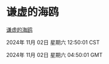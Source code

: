 # 谦虚的海鸥
[谦虚的海鸥](http://219.139.197.74:56308/qxdho/course/base/hotlink/index.php)

2024年 11月 02日 星期六 12:50:01 CST

2024年 11月 02日 星期六 04:50:01 GMT
